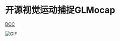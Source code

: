 # 开源视觉运动捕捉GLMocap
[DOC](http://guanglundz.com/mocap)  

![GIF](http://guanglundz.com/mocap/img/glmocap.gif)